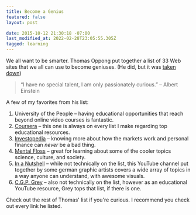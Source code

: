 ```yaml
---
title: Become a Genius
featured: false
layout: post

date: 2015-10-12 21:30:18 -07:00
last_modified_at: 2022-02-28T23:05:55.305Z
tagged: learning
---
```


We all want to be smarter. Thomas Oppong put together a list of 33 Web sites that we all can use to become geniuses. (He did, but it was [taken down](https://lumendatabase.org/notices/11700921#))

> “I have no special talent, I am only passionately curious.” – Albert Einstein

A few of my favorites from his list:

1. University of the People – having educational opportunities that reach beyond online video courses is fantastic.
2. [Coursera](https://www.coursera.org/) – this one is always on every list I make regarding top educational resources.
3. [Investopedia](http://www.investopedia.com/) – knowing more about how the markets work and personal finance can _never_ be a bad thing.
4. [Mental Floss](http://mentalfloss.com/) – great for learning about some of the cooler topics science, culture, and society.
5. [In a Nutshell](https://www.youtube.com/channel/UCsXVk37bltHxD1rDPwtNM8Q) – while not technically on the list, this YouTube channel put together by some german graphic artists covers a wide array of topics in a way anyone can understand, with awesome visuals.
6. [C.G.P. Grey](https://www.youtube.com/channel/UC2C_jShtL725hvbm1arSV9w) – also not technically on the list, however as an educational YouTube resource, Grey tops that list, if there is one.

Check out the rest of Thomas' list if you're curious. I recommend you check out every link he listed.

